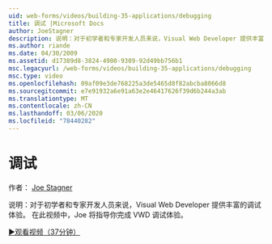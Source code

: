 ```yaml
---
uid: web-forms/videos/building-35-applications/debugging
title: 调试 |Microsoft Docs
author: JoeStagner
description: 说明：对于初学者和专家开发人员来说，Visual Web Developer 提供丰富的调试体验。 在此视频中，Joe 介绍了 VW 。
ms.author: riande
ms.date: 04/30/2009
ms.assetid: d17389d8-3824-4900-9309-92d49bb756b1
msc.legacyurl: /web-forms/videos/building-35-applications/debugging
msc.type: video
ms.openlocfilehash: 09af09e3de768225a3de5465d8f82abcba8066d8
ms.sourcegitcommit: e7e91932a6e91a63e2e46417626f39d6b244a3ab
ms.translationtype: MT
ms.contentlocale: zh-CN
ms.lasthandoff: 03/06/2020
ms.locfileid: "78440282"
---
```

# <a name="debugging"></a>调试

作者： [Joe Stagner](https://github.com/JoeStagner)

说明：对于初学者和专家开发人员来说，Visual Web Developer 提供丰富的调试体验。 在此视频中，Joe 将指导你完成 VWD 调试体验。

[&#9654;观看视频（37分钟）](https://channel9.msdn.com/Blogs/ASP-NET-Site-Videos/debugging)
